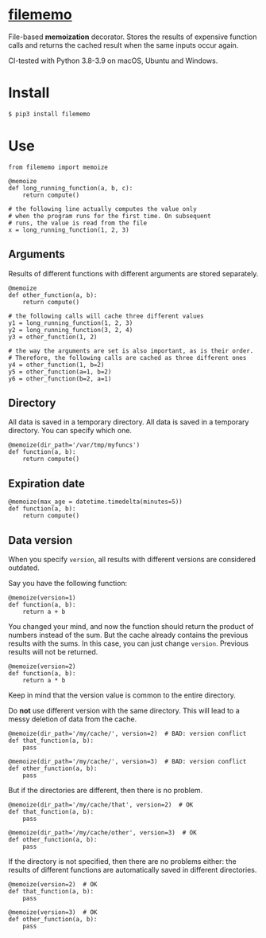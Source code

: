 # [filememo](https://github.com/rtmigo/filememo_py#readme)

File-based **memoization** decorator. Stores the results of expensive function calls and returns the cached result 
when the same inputs occur again.

CI-tested with Python 3.8-3.9 on macOS, Ubuntu and Windows.

# Install

``` bash
$ pip3 install filememo
```

# Use

``` python3
from filememo import memoize

@memoize
def long_running_function(a, b, c):
    return compute()

# the following line actually computes the value only
# when the program runs for the first time. On subsequent 
# runs, the value is read from the file
x = long_running_function(1, 2, 3)
```

## Arguments

Results of different functions with different arguments are stored 
separately.

``` python3
@memoize
def other_function(a, b):
    return compute()

# the following calls will cache three different values 
y1 = long_running_function(1, 2, 3)  
y2 = long_running_function(3, 2, 4)
y3 = other_function(1, 2)

# the way the arguments are set is also important, as is their order. 
# Therefore, the following calls are cached as three different ones
y4 = other_function(1, b=2)
y5 = other_function(a=1, b=2)
y6 = other_function(b=2, a=1)
```

## Directory

All data is saved in a temporary directory. All data is saved in a temporary 
directory. You can specify which one.

``` python3
@memoize(dir_path='/var/tmp/myfuncs')
def function(a, b):
    return compute()
```

## Expiration date

``` python3
@memoize(max_age = datetime.timedelta(minutes=5))
def function(a, b):
    return compute()
```

## Data version

When you specify `version`, all results with different versions are 
considered outdated.

Say you have the following function:

``` python3
@memoize(version=1)
def function(a, b):
    return a + b
```

You changed your mind, and now the function should return the 
product of numbers instead of the sum. But the cache already contains 
the previous results with the sums. In this case, you can just change
`version`. Previous results will not be returned.

``` python3
@memoize(version=2)
def function(a, b):
    return a * b
```

Keep in mind that the version value is common to the entire directory.

Do **not** use different version with the same directory. This will lead to a messy deletion of data from the cache.

``` python3
@memoize(dir_path='/my/cache/', version=2)  # BAD: version conflict
def that_function(a, b):
    pass
    
@memoize(dir_path='/my/cache/', version=3)  # BAD: version conflict 
def other_function(a, b):
    pass
```

But if the directories are different, then there is no problem.

``` python3
@memoize(dir_path='/my/cache/that', version=2)  # OK
def that_function(a, b):
    pass
    
@memoize(dir_path='/my/cache/other', version=3)  # OK 
def other_function(a, b):
    pass
```

If the directory is not specified, then there are no problems either: the 
results of different functions are automatically saved in different directories.

``` python3
@memoize(version=2)  # OK
def that_function(a, b):
    pass
    
@memoize(version=3)  # OK 
def other_function(a, b):
    pass
```